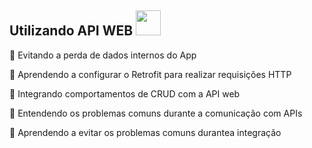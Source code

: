 ## Utilizando API WEB <img src="https://cdn.jsdelivr.net/gh/devicons/devicon/icons/swift/swift-original.svg"  width="40" height="40"/> 

💬 Evitando a perda de dados internos do App

💬 Aprendendo a configurar o Retrofit para realizar requisições HTTP

💬 Integrando comportamentos de CRUD com a API web

💬 Entendendo os problemas comuns durante a comunicação com APIs

💬 Aprendendo a evitar os problemas comuns durantea integração
